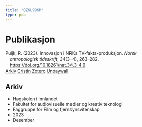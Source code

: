 ```yaml
---
title: "QZKL99KM"
type: pub
---
```

<h1>Publikasjon</h1>
<article id="csl-bib-container-QZKL99KM" class="csl-bib-container">
  <div class="csl-bib-body" style="line-height: 1.35; padding-left: 1em; text-indent:-1em;">
  <div class="csl-entry">Puijk, R. (2023). Innovasjon i NRKs TV-fakta-produksjon. <i>Norsk antropologisk tidsskrift</i>, <i>34</i>(3&#x2013;4), 263&#x2013;282. <a href="https://doi.org/10.18261/nat.34.3-4.9">https://doi.org/10.18261/nat.34.3-4.9</a></div>
</div>
  <div class="csl-bib-buttons">
    <a href="#taxonomy-article-QZKL99KM" class="csl-bib-button">Arkiv</a>
    <a href="https://app.cristin.no/results/show.jsf?id=2210416" alt="Cristin URL" class="csl-bib-button">Cristin</a>
    <a href="http://zotero.org/groups/5402882/items/QZKL99KM" alt="Zotero URL" class="csl-bib-button">Zotero</a>
    <a href="https://doi.org/10.18261/nat.34.3-4.9" class="csl-bib-button">Unpaywall</a>
  </div>
  <div id="csl-bib-meta-container-QZKL99KM"></div>
</article>
<div id="csl-bib-meta-QZKL99KM" class="csl-bib-meta">
  <article id="taxonomy-article-QZKL99KM" class="taxonomy-article">
    <h1>Arkiv</h1>
    <ul>
      <li>Høgskolen i Innlandet</li>
      <li>Fakultet for audiovisuelle medier og kreativ teknologi</li>
      <li>Faggruppe for Film og fjernsynsvitenskap</li>
      <li>2023</li>
      <li>Desember</li>
    </ul>
  </article>
</div>
